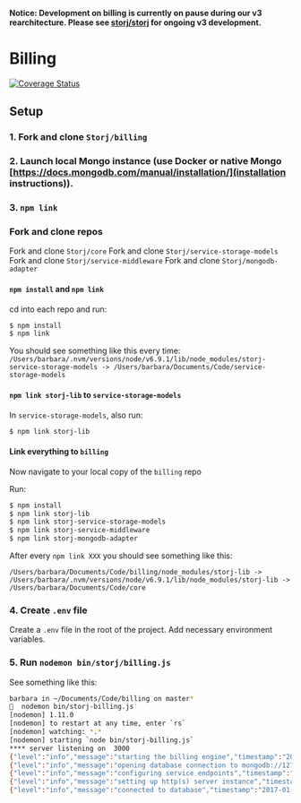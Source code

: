 **Notice: Development on billing is currently on pause during our v3 rearchitecture. Please see [storj/storj](https://github.com/storj/storj) for ongoing v3 development.**

# Billing
[![Coverage Status](https://coveralls.io/repos/github/Storj/billing/badge.svg?branch=master)](https://coveralls.io/github/Storj/billing?branch=master)

## Setup

### 1. Fork and clone `Storj/billing`

### 2. Launch local Mongo instance (use Docker or native Mongo [https://docs.mongodb.com/manual/installation/](installation instructions)).

### 3. `npm link`

### Fork and clone repos

Fork and clone `Storj/core`
Fork and clone `Storj/service-storage-models`
Fork and clone `Storj/service-middleware`
Fork and clone `Storj/mongodb-adapter`

#### `npm install` and `npm link`

cd into each repo and run:

```sh
$ npm install
$ npm link
```

You should see something like this every time:
`/Users/barbara/.nvm/versions/node/v6.9.1/lib/node_modules/storj-service-storage-models -> /Users/barbara/Documents/Code/service-storage-models`

#### `npm link storj-lib` to `service-storage-models`

In `service-storage-models`, also run:

```sh
$ npm link storj-lib
```

#### Link everything to `billing`
Now navigate to your local copy of the `billing` repo

Run:

```sh
$ npm install
$ npm link storj-lib
$ npm link storj-service-storage-models
$ npm link storj-service-middleware
$ npm link storj-mongodb-adapter
```

After every `npm link XXX` you should see something like this:

`/Users/barbara/Documents/Code/billing/node_modules/storj-lib -> /Users/barbara/.nvm/versions/node/v6.9.1/lib/node_modules/storj-lib -> /Users/barbara/Documents/Code/core`

### 4. Create `.env` file

Create a `.env` file in the root of the project. Add necessary environment variables.

### 5. Run `nodemon bin/storj/billing.js`

See something like this:

```sh
barbara in ~/Documents/Code/billing on master*
🦄  nodemon bin/storj-billing.js
[nodemon] 1.11.0
[nodemon] to restart at any time, enter `rs`
[nodemon] watching: *.*
[nodemon] starting `node bin/storj-billing.js`
**** server listening on  3000
{"level":"info","message":"starting the billing engine","timestamp":"2017-01-04T00:45:03.388Z"}
{"level":"info","message":"opening database connection to mongodb://127.0.0.1:27017/__storj-bridge-development","timestamp":"2017-01-04T00:45:03.389Z"}
{"level":"info","message":"configuring service endpoints","timestamp":"2017-01-04T00:45:03.414Z"}
{"level":"info","message":"setting up http(s) server instance","timestamp":"2017-01-04T00:45:03.655Z"}
{"level":"info","message":"connected to database","timestamp":"2017-01-04T00:45:03.676Z"}
```
